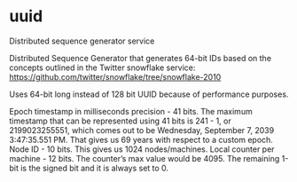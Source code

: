 # uuid
Distributed sequence generator service

Distributed Sequence Generator that generates 64-bit IDs based on the concepts outlined in the Twitter snowflake service:
https://github.com/twitter/snowflake/tree/snowflake-2010

Uses 64-bit long instead of 128 bit UUID because of performance purposes.

Epoch timestamp in milliseconds precision - 41 bits.
The maximum timestamp that can be represented using 41 bits is 241 - 1, or 2199023255551,
which comes out to be Wednesday, September 7, 2039 3:47:35.551 PM. That gives us 69 years with respect to a custom epoch.
Node ID - 10 bits. This gives us 1024 nodes/machines.
Local counter per machine - 12 bits. The counter’s max value would be 4095.
The remaining 1-bit is the signed bit and it is always set to 0.